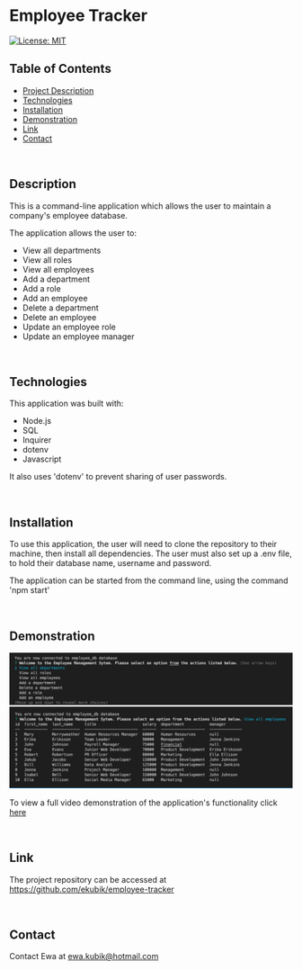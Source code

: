 # Employee Tracker

[![License: MIT](https://img.shields.io/badge/License-MIT-yellow.svg)](https://opensource.org/licenses/MIT)


## Table of Contents

- <a href="#description">Project Description</a>
- <a href="#technologies">Technologies</a>
- <a href="#installation"> Installation </a>
- <a href="#demonstration">Demonstration </a>
- <a href="#link">Link </a>
- <a href="#contact">Contact</a>

<br>

## Description
This is a command-line application which allows the user to maintain a company's employee database.

The application allows the user to:
* View all departments
* View all roles
* View all employees
* Add a department
* Add a role
* Add an employee
* Delete a department
* Delete an employee
* Update an employee role
* Update an employee manager

<br>

## Technologies

This application was built with:
* Node.js
* SQL 
* Inquirer
* dotenv
* Javascript

It also uses 'dotenv' to prevent sharing of user passwords.

<br>

## Installation

To use this application, the user will need to clone the repository to their machine, then install all dependencies. The user must also set up a .env file, to hold their database name, username and password.

The application can be started from the command line, using the command 'npm start'

<br>

## Demonstration

<img src="utils/ems-1.png" />
<br>
<img src="utils/ems-2.png"/>

To view a full video demonstration of the application's functionality click <a href="https://drive.google.com/file/d/1SUx_59lEALrs6CrkILZaRILssKDEeeaa/view"> here </a>

<br>

## Link

The project repository can be accessed at <a href="https://github.com/ekubik/employee-tracker">https://github.com/ekubik/employee-tracker</a>

<br>

## Contact

Contact Ewa at <a href="mailto:ewa.kubik@hotmail.com"> ewa.kubik@hotmail.com </a>


